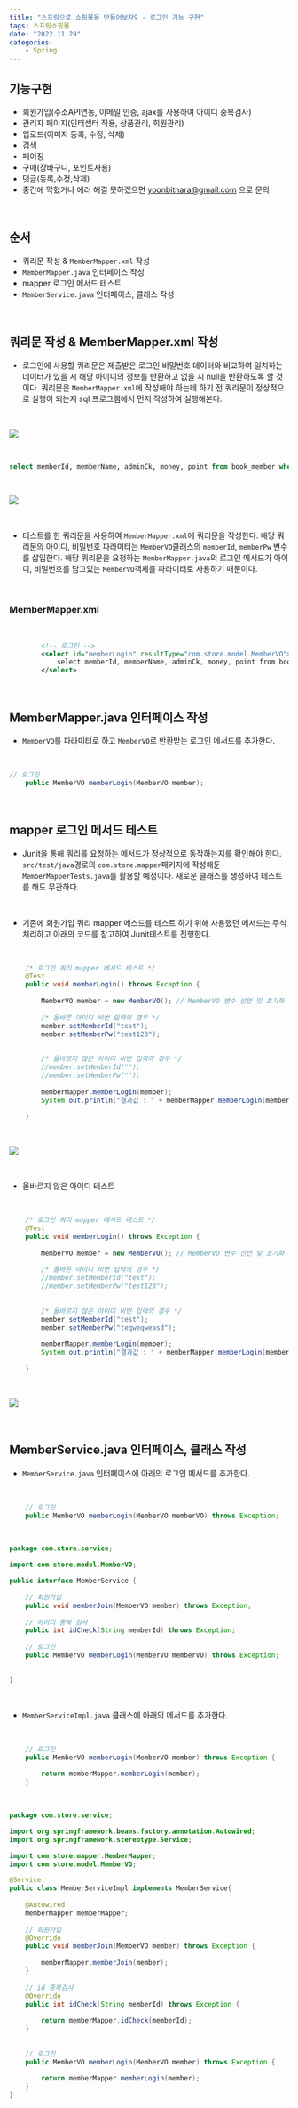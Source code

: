 ```yaml
---
title: "스프링으로 쇼핑몰을 만들어보자9 - 로그인 기능 구현"
tags: 스프링쇼핑몰
date: "2022.11.29"
categories: 
    - Spring
---
```


## 기능구현
- 회원가입(주소API연동, 이메일 인증, ajax를 사용하여 아이디 중복검사)
- 관리자 페이지(인터셉터 적용, 상품관리, 회원관리)
- 업로드(이미지 등록, 수정, 삭제)
- 검색
- 페이징
- 구매(장바구니, 포인트사용)
- 댓글(등록,수정,삭제)
- 중간에 막혔거나 에러 해결 못하겠으면 yoonbitnara@gmail.com 으로 문의

<br>

## 순서
- 쿼리문 작성 & `MemberMapper.xml` 작성
- `MemberMapper.java` 인터페이스 작성
- mapper 로그인 메서드 테스트
- `MemberService.java` 인터페이스, 클래스 작성

<br>

## 쿼리문 작성 & MemberMapper.xml 작성
- 로그인에 사용할 쿼리문은 제출받은 로그인 비밀번호 데이터와 비교하여 일치하는 데이터가 있을 시 해당 아이디의 정보를 반환하고 없을 시 null을 반환하도록 할 것이다. 쿼리문은 `MemberMapper.xml`에 작성해야 하는데 하기 전 쿼리문이 정상적으로 실행이 되는지 sql 프로그램에서 먼저 작성하여 실행해본다.

<br>

![](/assets/images/slogin1.PNG)

<br>

```sql
select memberId, memberName, adminCk, money, point from book_member where memberId = '테스트할 아이디' and memberPw = '테스트할 비밀번호';
```

<br>

![](/assets/images/slogin2.PNG)

<br>

- 테스트를 한 쿼리문을 사용하여 `MemberMapper.xml`에 쿼리문을 작성한다. 해당 쿼리문의 아이디, 비밀번호 파라미터는 `MemberVO`클래스의 `memberId`, `memberPw` 변수를 삽입한다. 해당 쿼리문을 요청하는 `MemberMapper.java`의 로그인 메서드가 아이디, 비밀번호를 담고있는 `MemberVO`객체를 파라미터로 사용하기 때문이다.

<br>

### MemberMapper.xml

<br>

```xml
  		<!-- 로그인 -->
  		<select id="memberLogin" resultType="com.store.model.MemberVO">
  			select memberId, memberName, adminCk, money, point from book_member where memberId = #{memberId} and memberPw = #{memberPw} 
  		</select>
```

<br>

## MemberMapper.java 인터페이스 작성

- `MemberVO`를 파라미터로 하고 `MemberVO`로 반환받는 로그인 메서드를 추가한다.

<br>

```java
// 로그인
	public MemberVO memberLogin(MemberVO member);
```

<br>

## mapper 로그인 메서드 테스트
- Junit을 통해 쿼리를 요청하는 메서드가 정상적으로 동작하는지를 확인해야 한다. `src/test/java`경로의 `com.store.mapper`패키지에 작성해둔 `MemberMapperTests.java`를 활용할 예정이다. 새로운 클래스를 생성하여 테스트를 해도 무관하다.

<br>

- 기존에 회원가입 쿼리 mapper 메스드를 테스트 하기 위해 사용했던 메서드는 주석처리하고 아래의 코드를 참고하여 Junit테스트를 진행한다.

<br>

```java
	/* 로그인 쿼리 mapper 메서드 테스트 */
	@Test
	public void memberLogin() throws Exception {
		
		MemberVO member = new MemberVO(); // MemberVO 변수 선언 및 초기화
		
		/* 올바른 아이디 비번 입력의 경우 */
		member.setMemberId("test");
		member.setMemberPw("test123");
		
		
		/* 올바르지 않은 아이디 비번 입력의 경우 */
		//member.setMemberId("");
		//member.setMemberPw("");
		
		memberMapper.memberLogin(member);
		System.out.println("결과값 : " + memberMapper.memberLogin(member));
		
	}
```

<br>

![](/assets/images/slogin3.PNG)

<br>

- 올바르지 않은 아이디 테스트

<br>

```java
	/* 로그인 쿼리 mapper 메서드 테스트 */
	@Test
	public void memberLogin() throws Exception {
		
		MemberVO member = new MemberVO(); // MemberVO 변수 선언 및 초기화
		
		/* 올바른 아이디 비번 입력의 경우 */
		//member.setMemberId("test");
		//member.setMemberPw("test123");
		
		
		/* 올바르지 않은 아이디 비번 입력의 경우 */
		member.setMemberId("test");
		member.setMemberPw("teqweqweasd");
		
		memberMapper.memberLogin(member);
		System.out.println("결과값 : " + memberMapper.memberLogin(member));
		
	}
```

<br>

![](/assets/images/slogin4.PNG)

<br>

## MemberService.java 인터페이스, 클래스 작성
- `MemberService.java` 인터페이스에 아래의 로그인 메서드를 추가한다.

<br>

```java
	// 로그인
	public MemberVO memberLogin(MemberVO memberVO) throws Exception;
```

<br>

```java
package com.store.service;

import com.store.model.MemberVO;

public interface MemberService {
	
	// 회원가입
	public void memberJoin(MemberVO member) throws Exception;
	
	// 아이디 중복 검사
	public int idCheck(String memberId) throws Exception;
	
	// 로그인
	public MemberVO memberLogin(MemberVO memberVO) throws Exception;
	

}
```

<br>

- `MemberServiceImpl.java` 클래스에 아래의 메서드를 추가한다.

<br>

```java
	// 로그인
	public MemberVO memberLogin(MemberVO member) throws Exception {
		
		return memberMapper.memberLogin(member);
	}
```

<br>

```java
package com.store.service;

import org.springframework.beans.factory.annotation.Autowired;
import org.springframework.stereotype.Service;

import com.store.mapper.MemberMapper;
import com.store.model.MemberVO;

@Service
public class MemberServiceImpl implements MemberService{
	
	@Autowired
	MemberMapper memberMapper;
	
	// 회원가입
	@Override
	public void memberJoin(MemberVO member) throws Exception {
		
		memberMapper.memberJoin(member);
	}
	
	// id 중복검사
	@Override
	public int idCheck(String memberId) throws Exception {
		
		return memberMapper.idCheck(memberId);
	}
	
	
	// 로그인
	public MemberVO memberLogin(MemberVO member) throws Exception {
		
		return memberMapper.memberLogin(member);
	}
}

```